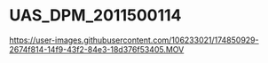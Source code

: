 # UAS_DPM_2011500114
https://user-images.githubusercontent.com/106233021/174850929-2674f814-14f9-43f2-84e3-18d376f53405.MOV
